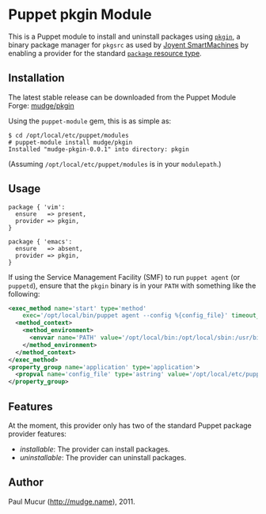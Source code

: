 Puppet pkgin Module
===================

This is a Puppet module to install and uninstall packages using [`pkgin`][0], a
binary package manager for `pkgsrc` as used by [Joyent SmartMachines][1] by
enabling a provider for the standard [`package` resource type][2].

Installation
------------

The latest stable release can be downloaded from the Puppet Module Forge: [mudge/pkgin][3]

Using the `puppet-module` gem, this is as simple as:

```console
$ cd /opt/local/etc/puppet/modules
# puppet-module install mudge/pkgin
Installed "mudge-pkgin-0.0.1" into directory: pkgin
```

(Assuming `/opt/local/etc/puppet/modules` is in your `modulepath`.)

Usage
-----

```puppet
package { 'vim':
  ensure   => present,
  provider => pkgin,
}

package { 'emacs':
  ensure   => absent,
  provider => pkgin,
}
```

If using the Service Management Facility (SMF) to run `puppet agent` (or `puppetd`),
ensure that the `pkgin` binary is in your `PATH` with something like the following:

```xml
<exec_method name='start' type='method'
    exec='/opt/local/bin/puppet agent --config %{config_file}' timeout_seconds='60'>
  <method_context>
    <method_environment>
      <envvar name='PATH' value='/opt/local/bin:/opt/local/sbin:/usr/bin:/usr/sbin'/>
    </method_environment>
  </method_context>
</exec_method>
<property_group name='application' type='application'>
  <propval name='config_file' type='astring' value='/opt/local/etc/puppet/puppet.conf'/>
</property_group>
```

Features
--------

At the moment, this provider only has two of the standard Puppet package provider
features:

* *installable*: The provider can install packages.
* *uninstallable*: The provider can uninstall packages.

Author
------

Paul Mucur (http://mudge.name), 2011.

  [0]: http://pkgin.net/
  [1]: http://www.joyent.com/products/smartmachines/
  [2]: http://docs.puppetlabs.com/references/stable/type.html#package
  [3]: http://forge.puppetlabs.com/mudge/pkgin
